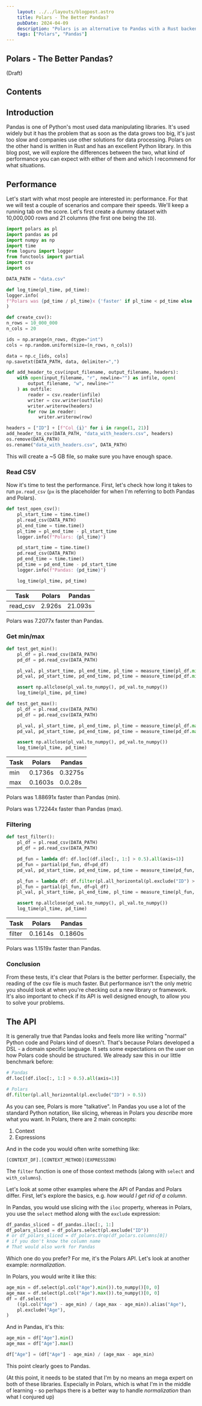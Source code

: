 ```yaml
---
    layout: ../../layouts/blogpost.astro
    title: Polars - The Better Pandas?
    pubDate: 2024-04-09
    description: "Polars is an alternative to Pandas with a Rust backend"
    tags: ["Polars", "Pandas"]
---
```


## Polars - The Better Pandas?

(Draft)

## Contents

## Introduction

Pandas is one of Python's most used data manipulating libraries. It's used widely but it has the problem that as soon as the data grows too big, it's just too slow and companies use other solutions for data processing. Polars on the other hand is written in Rust and has an excellent Python library. In this blog post, we will explore the differences between the two, what kind of performance you can expect with either of them and which I recommend for what situations.

## Performance

Let's start with what most people are interested in: performance. For that we will test a couple of scenarios and compare their speeds. We'll keep a running tab on the score. Let's first create a dummy dataset with 10,000,000 rows and 21 columns (the first one being the `ID`).

```python
import polars as pl
import pandas as pd
import numpy as np
import time
from loguru import logger
from functools import partial
import csv
import os

DATA_PATH = "data.csv"

def log_time(pl_time, pd_time):
logger.info(
f"Polars was {pd_time / pl_time}x {'faster' if pl_time < pd_time else 'slower'} than Pandas"
)

def create_csv():
n_rows = 10_000_000
n_cols = 20

ids = np.arange(n_rows, dtype="int")
cols = np.random.uniform(size=(n_rows, n_cols))

data = np.c_[ids, cols]
np.savetxt(DATA_PATH, data, delimiter=",")

def add_header_to_csv(input_filename, output_filename, headers):
    with open(input_filename, "r", newline="") as infile, open(
        output_filename, "w", newline=""
    ) as outfile:
        reader = csv.reader(infile)
        writer = csv.writer(outfile)
        writer.writerow(headers)
        for row in reader:
            writer.writerow(row)

headers = ["ID"] + [f"Col_{i}" for i in range(1, 21)]
add_header_to_csv(DATA_PATH, "data_with_headers.csv", headers)
os.remove(DATA_PATH)
os.rename("data_with_headers.csv", DATA_PATH)

```

This will create a ~5 GB file, so make sure you have enough space.

### Read CSV

Now it's time to test the performance. First, let's check how long it takes to run `px.read_csv` (`px` is the placeholder for when I'm referring to both Pandas and Polars).

```python
def test_open_csv():
    pl_start_time = time.time()
    pl.read_csv(DATA_PATH)
    pl_end_time = time.time()
    pl_time = pl_end_time - pl_start_time
    logger.info(f"Polars: {pl_time}")

    pd_start_time = time.time()
    pd.read_csv(DATA_PATH)
    pd_end_time = time.time()
    pd_time = pd_end_time - pd_start_time
    logger.info(f"Pandas: {pd_time}")

    log_time(pl_time, pd_time)
```

| Task     | Polars | Pandas  |
| -------- | ------ | ------- |
| read_csv | 2.926s | 21.093s |

Polars was 7.2077x faster than Pandas.

### Get min/max

```python
def test_get_min():
    pl_df = pl.read_csv(DATA_PATH)
    pd_df = pd.read_csv(DATA_PATH)

    pl_val, pl_start_time, pl_end_time, pl_time = measure_time(pl_df.min, "Polars")
    pd_val, pd_start_time, pd_end_time, pd_time = measure_time(pd_df.min, "Pandas")

    assert np.allclose(pl_val.to_numpy(), pd_val.to_numpy())
    log_time(pl_time, pd_time)

def test_get_max():
    pl_df = pl.read_csv(DATA_PATH)
    pd_df = pd.read_csv(DATA_PATH)

    pl_val, pl_start_time, pl_end_time, pl_time = measure_time(pl_df.max, "Polars")
    pd_val, pd_start_time, pd_end_time, pd_time = measure_time(pd_df.max, "Pandas")

    assert np.allclose(pl_val.to_numpy(), pd_val.to_numpy())
    log_time(pl_time, pd_time)


```

| Task | Polars  | Pandas  |
| ---- | ------- | ------- |
| min  | 0.1736s | 0.3275s |
| max  | 0.1603s | 0.0.28s |

Polars was 1.88691x faster than Pandas (min).

Polars was 1.72244x faster than Pandas (max).

### Filtering

```python
def test_filter():
    pl_df = pl.read_csv(DATA_PATH)
    pd_df = pd.read_csv(DATA_PATH)

    pd_fun = lambda df: df.loc[(df.iloc[:, 1:] > 0.5).all(axis=1)]
    pd_fun = partial(pd_fun, df=pd_df)
    pd_val, pd_start_time, pd_end_time, pd_time = measure_time(pd_fun, "Pandas")

    pl_fun = lambda df: df.filter(pl.all_horizontal(pl.exclude("ID") > 0.5))
    pl_fun = partial(pl_fun, df=pl_df)
    pl_val, pl_start_time, pl_end_time, pl_time = measure_time(pl_fun, "Polars")

    assert np.allclose(pd_val.to_numpy(), pl_val.to_numpy())
    log_time(pl_time, pd_time)

```

| Task   | Polars  | Pandas  |
| ------ | ------- | ------- |
| filter | 0.1614s | 0.1860s |

Polars was 1.1519x faster than Pandas.

### Conclusion

From these tests, it's clear that Polars is the better performer. Especially, the reading of the csv file is much faster. But performance isn't the only metric you should look at when you're checking out a new library or framework. It's also important to check if its API is well designed enough, to allow you to solve your problems.

## The API

It is generally true that Pandas looks and feels more like writing "normal" Python code and Polars kind of doesn't. That's because Polars developed a DSL - a domain specific language. It sets some expectations on the user on how Polars code should be structured. We already saw this in our little benchmark before:

```python
# Pandas
df.loc[(df.iloc[:, 1:] > 0.5).all(axis=1)]

# Polars
df.filter(pl.all_horizontal(pl.exclude("ID") > 0.5))
```

As you can see, Polars is more "talkative". In Pandas you use a lot of the standard Python notation, like slicing, whereas in Polars you _describe_ more what you want. In Polars, there are 2 main concepts:

1. Context
2. Expressions

And in the code you would often write something like:

```
[CONTEXT_DF].[CONTEXT_METHOD](EXPRESSION)
```

The `filter` function is one of those context methods (along with `select` and `with_columns`).

Let's look at some other examples where the API of Pandas and Polars differ. First, let's explore the basics, e.g. _how would I get rid of a column_.

In Pandas, you would use slicing with the `iloc` property, whereas in Polars, you use the `select` method along with the `exclude` expression:

```python
df_pandas_sliced = df_pandas.iloc[:, 1:]
df_polars_sliced = df_polars.select(pl.exclude("ID"))
# or df_polars_sliced = df_polars.drop(df_polars.columns[0])
# if you don't know the column name
# That would also work for Pandas
```

Which one do you prefer? For me, it's the Polars API. Let's look at another example: _normalization_.

In Polars, you would write it like this:

```python
age_min = df.select(pl.col("Age").min()).to_numpy()[0, 0]
age_max = df.select(pl.col("Age").max()).to_numpy()[0, 0]
df = df.select(
    ((pl.col("Age") - age_min) / (age_max - age_min)).alias("Age"),
    pl.exclude("Age"),
)
```

And in Pandas, it's this:

```python
age_min = df["Age"].min()
age_max = df["Age"].max()

df["Age"] = (df["Age"] - age_min) / (age_max - age_min)
```

This point clearly goes to Pandas.

(At this point, it needs to be stated that I'm by no means an mega expert on both of these libraries. Especially in Polars, which is what I'm in the middle of learning - so perhaps there is a better way to handle _normalization_ than what I conjured up)
